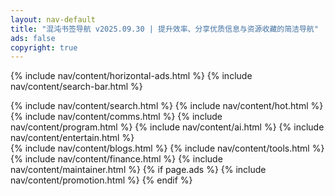 ```yaml
---
layout: nav-default
title: "混沌书签导航 v2025.09.30 | 提升效率、分享优质信息与资源收藏的简洁导航"
ads: false
copyright: true
---
```


{% include nav/content/horizontal-ads.html %}
{% include nav/content/search-bar.html %}
<div class="nav-content">
{% include nav/content/search.html %}
{% include nav/content/hot.html %}
{% include nav/content/comms.html %}
{% include nav/content/program.html %}
{% include nav/content/ai.html %}
{% include nav/content/entertain.html %}
</div>
{% include nav/content/blogs.html %}
{% include nav/content/tools.html %}
{% include nav/content/finance.html %}
{% include nav/content/maintainer.html %}
{% if page.ads %}
{% include nav/content/promotion.html %}
{% endif %}